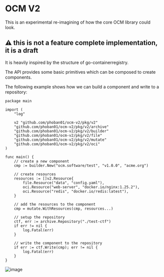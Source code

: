 # OCM V2

This is an experimental re-imagining of how the core OCM library could look.

## **⚠️ this is not a feature complete implementation, it is a draft**

It is heavily inspired by the structure of go-containerregistry. 

The API provides some basic primitives which can be composed to create components.

The following example shows how we can build a component and write to a repository:

```golang
package main

import (
	"log"

	v2 "github.com/phoban01/ocm-v2/pkg/v2"
	"github.com/phoban01/ocm-v2/pkg/v2/archive"
	"github.com/phoban01/ocm-v2/pkg/v2/builder"
	"github.com/phoban01/ocm-v2/pkg/v2/file"
	"github.com/phoban01/ocm-v2/pkg/v2/mutate"
	"github.com/phoban01/ocm-v2/pkg/v2/oci"
)

func main() {
	// create a new component
	cmp := builder.New("ocm.software/test", "v1.0.0", "acme.org")

	// create resources
	resources := []v2.Resource{
		file.Resource("data", "config.yaml"),
		oci.Resource("web-server", "docker.io/nginx:1.25.2"),
		oci.Resource("redis", "docker.io/redis:latest"),
	}

	// add the resources to the component
	cmp = mutate.WithResources(cmp, resources...)

	// setup the repository 
	ctf, err := archive.Repository("./test-ctf")
	if err != nil {
		log.Fatal(err)
	}

	// write the component to the repository
	if err := ctf.Write(cmp); err != nil {
		log.Fatal(err)
	}
}
```
![image](https://github.com/phoban01/ocm-v2/assets/4415593/9e15a2c8-a7e5-4742-89fb-8ee10fb8d091)
